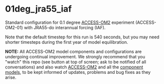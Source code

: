 # 01deg_jra55_iaf
Standard configuration for 0.1 degree [ACCESS-OM2](https://github.com/COSIMA/access-om2) experiment (ACCESS-OM2-01) with JRA55-do interannual forcing (IAF).

Note that the default timestep for this run is 540 seconds, but you may need shorter timesteps during the first year of model equilibration.

**NOTE:** All ACCESS-OM2 model components and configurations are undergoing continual improvement. We strongly recommend that you "watch" this repo (see button at top of screen; ask to be notified of all conversations) and also watch [ACCESS-OM2](https://github.com/COSIMA/access-om2) and all the [component models](https://github.com/COSIMA/access-om2/tree/master/src), to be kept informed of updates, problems and bug fixes as they arise.
